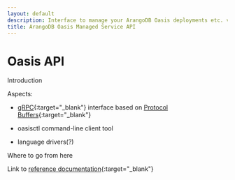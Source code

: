 ```yaml
---
layout: default
description: Interface to manage your ArangoDB Oasis deployments etc. via gRPC
title: ArangoDB Oasis Managed Service API
---
```

# Oasis API

Introduction

Aspects:

- [gRPC](https://grpc.io/){:target="_blank"} interface based on
  [Protocol Buffers](https://developers.google.com/protocol-buffers/){:target="_blank"}

- oasisctl command-line client tool

- language drivers(?)

Where to go from here

Link to [reference documentation](http://hosted-on-github-pages-or.similar){:target="_blank"}

